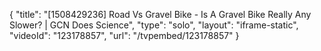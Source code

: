 {
    "title": "[1508429236] Road Vs Gravel Bike - Is A Gravel Bike Really Any Slower? | GCN Does Science",
    "type": "solo",
    "layout": "iframe-static",
    "videoId": "123178857",
    "url": "\/tvpembed\/123178857"
}